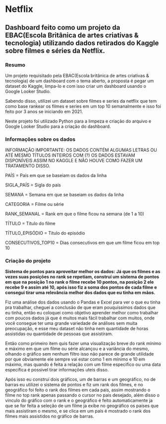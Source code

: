 # Netflix

## Dashboard feito como um projeto da EBAC(Escola Britânica de artes criativas &amp; tecnologia) utilizando dados retirados do Kaggle sobre filmes e séries da Netflix.

### Resumo

Um projeto requisitado pela EBAC(Escola britânica de artes criativas &amp; tecnologia) de um dashboard com o tema aberto, a proposta é pegar um dataset do Kaggle, limpa-lo e com isso criar um dashboard usando o Google Looker Studio.

Sabendo disso, utilizei um dataset sobre filmes e series da netflix que tem como base rankear os filmes e series em um top 10 semanalmente e isso foi feito por 3 anos se iniciando em 2021.

Neste projeto foi utilizado Python para a limpeza e criação do arquivo e Google Looker Studio para a criação do dashboard.

### Informações sobre os dados

INFORMAÇÃO IMPORTANTE: OS DADOS CONTÉM ALGUMAS LETRAS OU ATÉ MESMO TÍTULOS INTEIROS COM (?) OS DADOS ESTAVAM DISPONÍVEIS ASSIM NO KAGGLE E NÃO HOUVE COMO FAZER UM TRATAMENTO DISSO.

PAÍS = País em que se baseiam os dados da linha

SIGLA_PAÍS = Sigla do país

SEMANA = Semana em que se baseiam os dados da linha

CATEGORIA = Filme ou série

RANK_SEMANAL = Rank em que o filme ficou na semana (de 1 a 10)

TÍTULO = Título do filme

TÍTULO_EPISÓDIO = Título do episódio

CONSECUTIVOS_TOP10 = Dias consecutivos em que um filme ficou em top 10

### Criação do projeto

**Sistema de pontos para aproveitar melhor os dados:**
**Já que os filmes e as vezes suas posições no rank se repetiam, construí um sistema de pontos em que na posição 1 no rank o filme recebe 10 pontos, na posição 2 ele recebe 9 e assim até 10, após isso fiz a soma dos pontos de cada filme e consegui tirar uma relevância melhor dos dados que eu tinha em mãos.**

Fiz uma análise dos dados usando o Pandas e Excel para ver o que eu tinha pra trabalhar, cheguei a conclusão de que eram pouquíssimos dados que eu tinha, então eu coloquei como objetivo aprender melhor como trabalhar com poucos dados já que é muitos mais fácil trabalhar com muitos, onde você consegue ter uma grande variedade de análises sem muita preocupação, e esse meu dataset não tinha nem quantidade de horas assistidas ou quantidade de pessoas que assistiram.

Então como primeiro item quis fazer uma visualização breve do rank mínimo e máximo em que um filme ou série alcançou e a variância do mesmo, olhando o gráfico sem nenhum filtro isso não parece de grande utilidade por que obviamente ele sempre vai estar como 1 em mínimo e 10 em máximo, mas quando é feita a relação com um filme especifico ou uma data especifica é possível tirar informações uteis disso.

Após isso eu construí dois gráficos, um de barras e um geográfico, no de barras eu utilizei o sistema de pontos e fiz um rank dos filmes, e no geográfico foi feito o rank dos filmes em cada pais, assim mostrando o filme no top rank apenas passando o cursor no pais desejado, além disso o vinculo do gráfico com o rank e o geográfico é feito automaticamente ja que se for feita a seleção de um filme ja exibe no geográfico os países que mais assistiram o mesmo, e se clica em um país é mostrado o rank dos filmes mais assistidos no gráfico de barras. 
